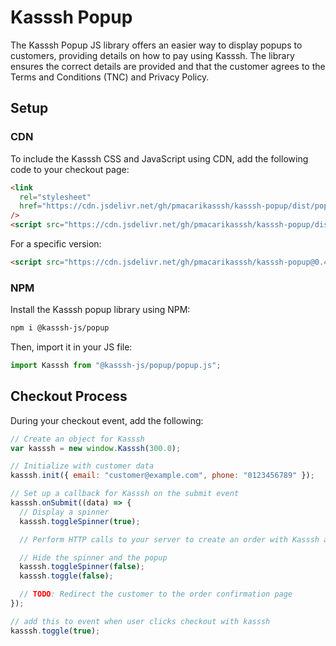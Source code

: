 # Kasssh Popup

The Kasssh Popup JS library offers an easier way to display popups to customers, providing details on how to pay using Kasssh. The library ensures the correct details are provided and that the customer agrees to the Terms and Conditions (TNC) and Privacy Policy.

## Setup

### CDN

To include the Kasssh CSS and JavaScript using CDN, add the following code to your checkout page:

```html
<link
  rel="stylesheet"
  href="https://cdn.jsdelivr.net/gh/pmacarikasssh/kasssh-popup/dist/popup.css"
/>
<script src="https://cdn.jsdelivr.net/gh/pmacarikasssh/kasssh-popup/dist/popup.js"></script>
```

For a specific version:

```html
<script src="https://cdn.jsdelivr.net/gh/pmacarikasssh/kasssh-popup@0.4.0/dist/popup.js"></script>
```

### NPM

Install the Kasssh popup library using NPM:

```sh
npm i @kasssh-js/popup
```

Then, import it in your JS file:

```js
import Kasssh from "@kasssh-js/popup/popup.js";
```

## Checkout Process

During your checkout event, add the following:

```js
// Create an object for Kasssh
var kasssh = new window.Kasssh(300.0);

// Initialize with customer data
kasssh.init({ email: "customer@example.com", phone: "0123456789" });

// Set up a callback for Kasssh on the submit event
kasssh.onSubmit((data) => {
  // Display a spinner
  kasssh.toggleSpinner(true);

  // Perform HTTP calls to your server to create an order with Kasssh as the payment method

  // Hide the spinner and the popup
  kasssh.toggleSpinner(false);
  kasssh.toggle(false);

  // TODO: Redirect the customer to the order confirmation page
});

// add this to event when user clicks checkout with kasssh
kasssh.toggle(true);
```
